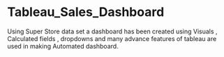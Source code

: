 # Tableau_Sales_Dashboard
Using Super Store data set  a dashboard has been created using Visuals , Calculated fields  ,  dropdowns and many advance features of tableau are used in making Automated dashboard.
